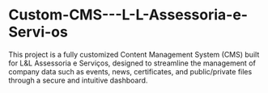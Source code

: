 # Custom-CMS---L-L-Assessoria-e-Servi-os
This project is a fully customized Content Management System (CMS) built for L&amp;L Assessoria e Serviços, designed to streamline the management of company data such as events, news, certificates, and public/private files through a secure and intuitive dashboard.
